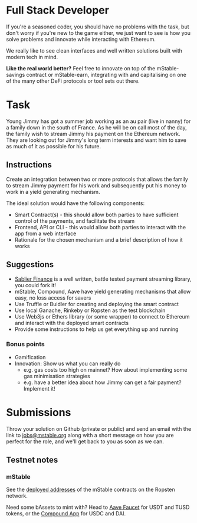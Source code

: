 # Full Stack Developer

If you're a seasoned coder, you should have no problems with the task, but don't
worry if you're new to the game either, we just want to see is how you solve
problems and innovate while interacting with Ethereum.

We really like to see clean interfaces and well written solutions built with modern tech in mind.

**Like the real world better?** Feel free to innovate on top of the mStable-savings contract or mStable-earn, integrating with and capitalising on one of the many other DeFi protocols or tool sets out there.

# Task

Young Jimmy has got a summer job working as an au pair (live in nanny) for a family down in the south of France. As he will be on call most of the day, the
family wish to stream Jimmy his payment on the Ethereum network. They are looking out for Jimmy's long term interests and want him
to save as much of it as possible for his future.

## Instructions

Create an integration between two or more protocols that allows the family to stream Jimmy payment for his
work and subsequently put his money to work in a yield generating mechanism.

The ideal solution would have the following components:

- Smart Contract(s) - this should allow both parties to have sufficient control of the payments, and facilitate the stream
- Frontend, API or CLI - this would allow both parties to interact with the app from a web interface
- Rationale for the chosen mechanism and a brief description of how it works

## Suggestions

- [Sablier Finance](https://sablier.me/) is a well written, battle tested payment streaming library, you could fork it!
- mStable, Compound, Aave have yield generating mechanisms that allow easy, no loss access for savers
- Use Truffle or Buidler for creating and deploying the smart contract
- Use local Ganache, Rinkeby or Ropsten as the test blockchain
- Use Web3js or Ethers library (or some wrapper) to connect to Ethereum and interact with the deployed smart contracts
- Provide some instructions to help us get everything up and running

### Bonus points

- Gamification
- Innovation: Show us what you can really do
  - e.g. gas costs too high on mainnet? How about implementing some gas minimisation strategies
  - e.g. have a better idea about how Jimmy can get a fair payment? Implement it!

# Submissions

Throw your solution on Github (private or public) and send an email with the link to [jobs@mstable.org](mailto:jobs@mstable.org) along with a short message on how you are perfect for the role, and we'll get back to you as soon as we can.

## Testnet notes

### mStable

See the [deployed addresses](https://docs.mstable.org/protocol/deployed-addresses) of the mStable contracts on the Ropsten network.

Need some bAssets to mint with? Head to [Aave Faucet](https://testnet.aave.com/faucet) for USDT and TUSD tokens, or the [Compound App](https://app.compound.finance/Asset/cUSDC) for USDC and DAI.
